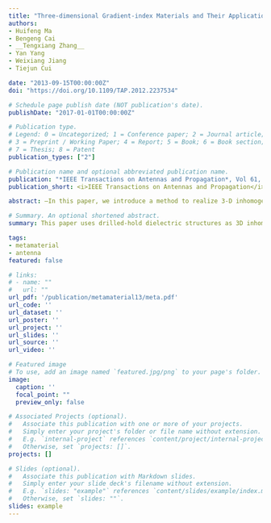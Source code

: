 ```yaml
---
title: "Three-dimensional Gradient-index Materials and Their Applications in Microwave Lens Antennas"
authors:
- Huifeng Ma
- Bengeng Cai
- __Tengxiang Zhang__
- Yan Yang
- Weixiang Jiang
- Tiejun Cui

date: "2013-09-15T00:00:00Z"
doi: "https://doi.org/10.1109/TAP.2012.2237534"

# Schedule page publish date (NOT publication's date).
publishDate: "2017-01-01T00:00:00Z"

# Publication type.
# Legend: 0 = Uncategorized; 1 = Conference paper; 2 = Journal article;
# 3 = Preprint / Working Paper; 4 = Report; 5 = Book; 6 = Book section;
# 7 = Thesis; 8 = Patent
publication_types: ["2"]

# Publication name and optional abbreviated publication name.
publication: "*IEEE Transactions on Antennas and Propagation*, Vol 61, Issue 5, pp. 2561-2569, Sept 2013."
publication_short: <i>IEEE Transactions on Antennas and Propagation</i>.<br/><font color="grey">This paper uses drilled-hold dielectric structures as 3D inhomogeneous and nearly isotropic gradient-index materials</font>

abstract: —In this paper, we introduce a method to realize 3-D inhomogeneous and nearly isotropic gradient-index materials in the microwave regime. The unit cells of such gradient-index materials are drilled-hole dielectric structures, which can be easily fabricated by using the traditional printed circuit boards. To demonstrate the feasibility of the proposed method, we design and realize two functional devices in the microwave frequencies—a half-spherical Luneburg lens and a half Maxwell fisheye lens—based on 3-D gradient-index materials. The measurement results show that both devices have very good performance, which have good agreements to the numerical simulations, illustrating the great application potentials of the 3-D gradient-index materials.

# Summary. An optional shortened abstract.
summary: This paper uses drilled-hold dielectric structures as 3D inhomogeneous and nearly isotropic gradient-index materials. 

tags:
- metamaterial
- antenna
featured: false

# links:
# - name: ""
#   url: ""
url_pdf: '/publication/metamaterial13/meta.pdf'
url_code: ''
url_dataset: ''
url_poster: ''
url_project: ''
url_slides: ''
url_source: ''
url_video: ''

# Featured image
# To use, add an image named `featured.jpg/png` to your page's folder. 
image:
  caption: ''
  focal_point: ""
  preview_only: false

# Associated Projects (optional).
#   Associate this publication with one or more of your projects.
#   Simply enter your project's folder or file name without extension.
#   E.g. `internal-project` references `content/project/internal-project/index.md`.
#   Otherwise, set `projects: []`.
projects: []

# Slides (optional).
#   Associate this publication with Markdown slides.
#   Simply enter your slide deck's filename without extension.
#   E.g. `slides: "example"` references `content/slides/example/index.md`.
#   Otherwise, set `slides: ""`.
slides: example
---
```

<!-- 
{{% alert note %}}
Click the *Cite* button above to demo the feature to enable visitors to import publication metadata into their reference management software.
{{% /alert %}}

{{% alert note %}}
Click the *Slides* button above to demo Academic's Markdown slides feature.
{{% /alert %}} -->

<!-- Supplementary notes can be added here, including [code and math](https://sourcethemes.com/academic/docs/writing-markdown-latex/). -->
